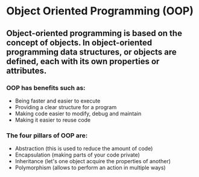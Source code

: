
# Object Oriented Programming (OOP)

## Object-oriented programming is based on the concept of objects. In object-oriented programming data structures, or objects are defined, each with its own properties or attributes.

### OOP has benefits such as:

* Being faster and easier to execute
* Providing a clear structure for a program
* Making code easier to modify, debug and maintain 
* Making it easier to reuse code

### The four pillars of OOP are:

* Abstraction (this is used to reduce the amount of code)
* Encapsulation (making parts of your code private)
* Inheritance (let's one object acquire the properties of another)
* Polymorphism (allows to perform an action in multiple ways)

